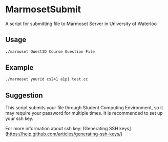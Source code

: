 # MarmosetSubmit
A script for submitting file to Marmoset Server in University of Waterloo

## Usage
```bash
./marmoset QuestID Course Question File
```

## Example
```bash
./marmoset yourid cs241 a1p1 test.cc
```

## Suggestion
This script submits your file through Student Computing Environment, so it may require your password for multiple times. It is recommended to set up your ssh key.

For more information about ssh key: (Generating SSH keys](https://help.github.com/articles/generating-ssh-keys/)

